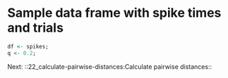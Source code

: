 # Sample data frame with spike times and trials
``` R acc=spikes_setup load_state=read_results save_state=spikes_setup
df <- spikes;
q <- 0.2;
```



Next: ::22_calculate-pairwise-distances:Calculate pairwise distances::
